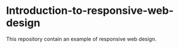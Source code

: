 # Introduction-to-responsive-web-design
This repository contain an example of responsive web design.
